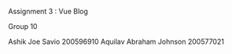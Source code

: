 Assignment 3 : Vue Blog

Group 10

Ashik Joe Savio          200596910
Aquilav Abraham Johnson  200577021
